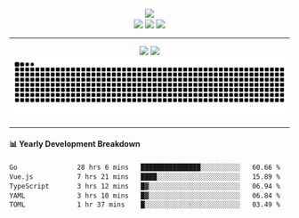 <p align="center">
  <img src="https://readme-typing-svg.herokuapp.com?font=Fira+Code&pause=1000&color=FF69B4&center=true&vCenter=true&width=435&lines=%F0%9F%8F%B3%EF%B8%8F%E2%80%8D%E2%9A%A7%EF%B8%8F+SugarNekoE's+GitHub+Profile+%F0%9F%8F%B3%EF%B8%8F%E2%80%8D%E2%9A%A7%EF%B8%8F" />
  <br>
  <a href="https://mtf.wiki/"><img src="https://img.shields.io/static/v1?label=Gender&message=Male-To-Female&color=ff69b4&style=for-the-badge" /></a>
  <a href="https://github.com/SugarNekoE"><img src="https://img.shields.io/github/followers/SugarNekoE?label=github%20followers&logo=github&style=for-the-badge" /></a>
  <a href="https://twitter.com/SugarNekoE"><img src="https://img.shields.io/twitter/follow/SugarNekoE?label=twitter%20%40SugarNekoE&logo=twitter&style=for-the-badge" /></a>
</p>

-----

<p align="center">
  <img src="https://github-readme-stats.vercel.app/api?username=SugarNekoE&count_private=true&show_icons=true&theme=buefy" width="400" />
  <img src="https://streak-stats.demolab.com/?user=SugarNekoE" width="400" />
  <br>
  <img src="https://github.com/SugarNekoE/SugarNekoE/raw/output/github-contribution-grid-snake.svg" />
</p>

-----

#### 📊 Yearly Development Breakdown

<!--START_SECTION:waka-->

```txt
Go               28 hrs 6 mins   ███████████████░░░░░░░░░░   60.66 %
Vue.js           7 hrs 21 mins   ████░░░░░░░░░░░░░░░░░░░░░   15.89 %
TypeScript       3 hrs 12 mins   █▓░░░░░░░░░░░░░░░░░░░░░░░   06.94 %
YAML             3 hrs 10 mins   █▓░░░░░░░░░░░░░░░░░░░░░░░   06.84 %
TOML             1 hr 37 mins    █░░░░░░░░░░░░░░░░░░░░░░░░   03.49 %
```

<!--END_SECTION:waka-->

